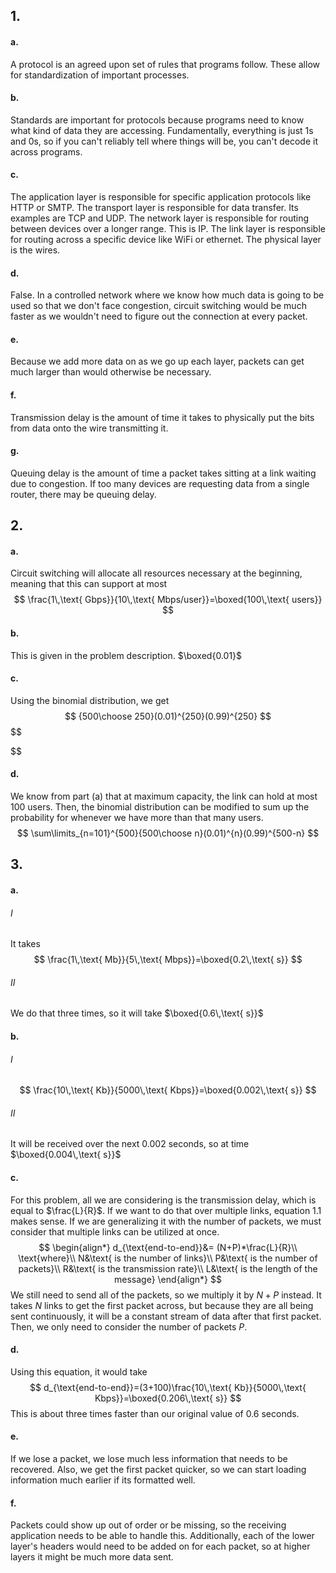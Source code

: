 ## 1.
#### a.
A protocol is an agreed upon set of rules that programs follow. These allow for standardization of important processes.
#### b.
Standards are important for protocols because programs need to know what kind of data they are accessing. Fundamentally, everything is just 1s and 0s, so if you can't reliably tell where things will be, you can't decode it across programs.
#### c.
The application layer is responsible for specific application protocols like HTTP or SMTP. 
The transport layer is responsible for data transfer. Its examples are TCP and UDP.
The network layer is responsible for routing between devices over a longer range. This is IP.
The link layer is responsible for routing across a specific device like WiFi or ethernet.
The physical layer is the wires.
#### d.
False. In a controlled network where we know how much data is going to be used so that we don't face congestion, circuit switching would be much faster as we wouldn't need to figure out the connection at every packet.
#### e.
Because we add more data on as we go up each layer, packets can get much larger than would otherwise be necessary.
#### f.
Transmission delay is the amount of time it takes to physically put the bits from data onto the wire transmitting it.
#### g.
Queuing delay is the amount of time a packet takes sitting at a link waiting due to congestion. If too many devices are requesting data from a single router, there may be queuing delay.
## 2.
#### a.
Circuit switching will allocate all resources necessary at the beginning, meaning that this can support at most
$$
\frac{1\,\text{ Gbps}}{10\,\text{ Mbps/user}}=\boxed{100\,\text{ users}}
$$
#### b.
This is given in the problem description. $\boxed{0.01}$
#### c.
Using the binomial distribution, we get
$$
{500\choose 250}(0.01)^{250}(0.99)^{250}
$$
$$

$$
#### d.
We know from part (a) that at maximum capacity, the link can hold at most 100 users. Then, the binomial distribution can be modified to sum up the probability for whenever we have more than that many users.
$$
\sum\limits_{n=101}^{500}{500\choose n}(0.01)^{n}(0.99)^{500-n}
$$
## 3.
#### a.
###### I
It takes 
$$
\frac{1\,\text{ Mb}}{5\,\text{ Mbps}}=\boxed{0.2\,\text{ s}}
$$
###### II
We do that three times, so it will take $\boxed{0.6\,\text{ s}}$
#### b.
###### I
$$
\frac{10\,\text{ Kb}}{5000\,\text{ Kbps}}=\boxed{0.002\,\text{ s}}
$$
###### II
It will be received over the next 0.002 seconds, so at time $\boxed{0.004\,\text{ s}}$
#### c.
For this problem, all we are considering is the transmission delay,  which is equal to $\frac{L}{R}$. If we want to do that over multiple links, equation 1.1 makes sense. If we are generalizing it with the number of packets, we must consider that multiple links can be utilized at once.
$$ 
\begin{align*}
d_{\text{end-to-end}}&= (N+P)*\frac{L}{R}\\
\text{where}\\
N&\text{ is the number of links}\\
P&\text{ is the number of packets}\\
R&\text{ is the transmission rate}\\
L&\text{ is the length of the message}
\end{align*}
$$
We still need to send all of the packets, so we multiply it by $N+P$ instead. It takes $N$ links to get the first packet across, but because they are all being sent continuously, it will be a constant stream of data after that first packet. Then, we only need to consider the number of packets $P$.
#### d.
Using this equation, it would take
$$
d_{\text{end-to-end}}=(3+100)\frac{10\,\text{ Kb}}{5000\,\text{ Kbps}}=\boxed{0.206\,\text{ s}}
$$
This is about three times faster than our original value of 0.6 seconds.
#### e.
If we lose a packet, we lose much less information that needs to be recovered. Also, we get the first packet quicker, so we can start loading information much earlier if its formatted well.
#### f.
Packets could show up out of order or be missing, so the receiving application needs to be able to handle this. Additionally, each of the lower layer's headers would need to be added on for each packet, so at higher layers it might be much more data sent.